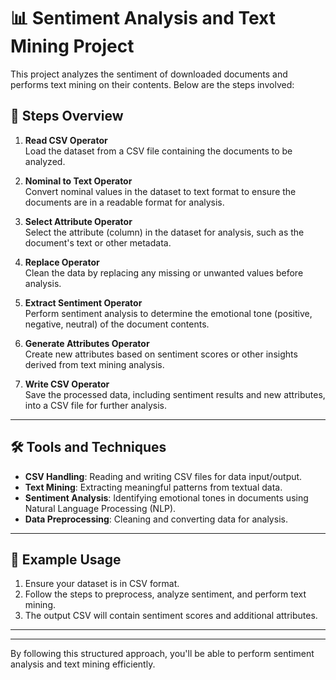 # 📊 Sentiment Analysis and Text Mining Project

This project analyzes the sentiment of downloaded documents and performs text mining on their contents. Below are the steps involved:

## 🚀 Steps Overview

1. **Read CSV Operator**  
   Load the dataset from a CSV file containing the documents to be analyzed.

2. **Nominal to Text Operator**  
   Convert nominal values in the dataset to text format to ensure the documents are in a readable format for analysis.

3. **Select Attribute Operator**  
   Select the attribute (column) in the dataset for analysis, such as the document's text or other metadata.

4. **Replace Operator**  
   Clean the data by replacing any missing or unwanted values before analysis.

5. **Extract Sentiment Operator**  
   Perform sentiment analysis to determine the emotional tone (positive, negative, neutral) of the document contents.

6. **Generate Attributes Operator**  
   Create new attributes based on sentiment scores or other insights derived from text mining analysis.

7. **Write CSV Operator**  
   Save the processed data, including sentiment results and new attributes, into a CSV file for further analysis.

---

## 🛠 Tools and Techniques

- **CSV Handling**: Reading and writing CSV files for data input/output.
- **Text Mining**: Extracting meaningful patterns from textual data.
- **Sentiment Analysis**: Identifying emotional tones in documents using Natural Language Processing (NLP).
- **Data Preprocessing**: Cleaning and converting data for analysis.

---

## 📝 Example Usage

1. Ensure your dataset is in CSV format.
2. Follow the steps to preprocess, analyze sentiment, and perform text mining.
3. The output CSV will contain sentiment scores and additional attributes.

---

---

By following this structured approach, you'll be able to perform sentiment analysis and text mining efficiently.








